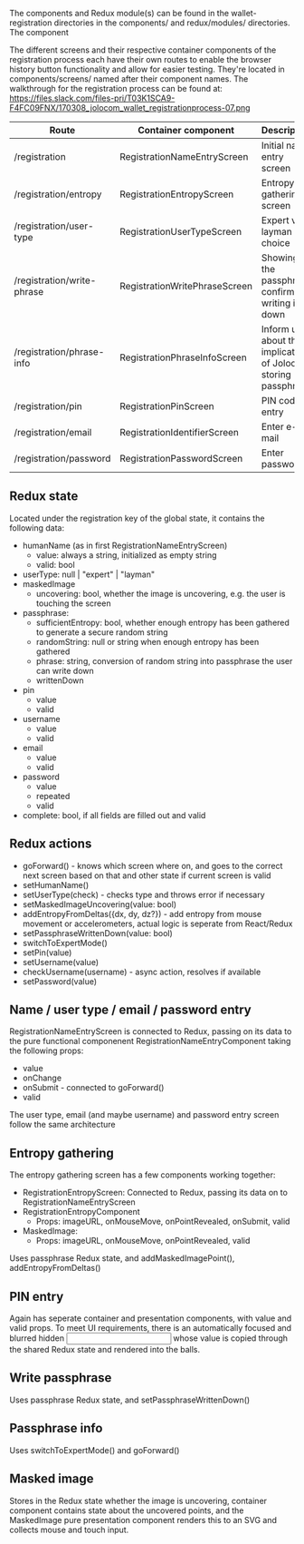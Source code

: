 The components and Redux module(s) can be found in the wallet-registration directories in the components/ and redux/modules/ directories. The component

The different screens and their respective container components of the registration process each have their own routes to enable the browser history button functionality and allow for easier testing. They're located in components/screens/ named after their component names. The walkthrough for the registration process can be found at:
https://files.slack.com/files-pri/T03K1SCA9-F4FC09FNX/170308_jolocom_wallet_registrationprocess-07.png

| Route                               | Container component                 | Description                                                      |
| ----------------------------------- | ----------------------------------- | -----------------------------------------------------------------|
| /registration                       | RegistrationNameEntryScreen         | Initial name entry screen                                        |
| /registration/entropy               | RegistrationEntropyScreen           | Entropy gathering screen                                         |
| /registration/user-type             | RegistrationUserTypeScreen          | Expert vs. layman choice                                         |
| /registration/write-phrase          | RegistrationWritePhraseScreen       | Showing of the passphrase confirming writing it down             |
| /registration/phrase-info           | RegistrationPhraseInfoScreen        | Inform user about the implications of Jolocom storing passphrase |
| /registration/pin                   | RegistrationPinScreen               | PIN code entry                                                   |
| /registration/email                 | RegistrationIdentifierScreen        | Enter e-mail                                                     |
| /registration/password              | RegistrationPasswordScreen          | Enter password                                                   |

Redux state
-----------

Located under the registration key of the global state, it contains the following data:

* humanName (as in first RegistrationNameEntryScreen)
  * value: always a string, initialized as empty string
  * valid: bool
* userType: null | "expert" | "layman"
* maskedImage
  * uncovering: bool, whether the image is uncovering, e.g. the user is touching the screen
* passphrase:
  * sufficientEntropy: bool, whether enough entropy has been gathered to generate a secure random string
  * randomString: null or string when enough entropy has been gathered
  * phrase: string, conversion of random string into passphrase the user can write down
  * writtenDown
* pin
  * value
  * valid
* username
  * value
  * valid
* email
  * value
  * valid
* password
  * value
  * repeated
  * valid
* complete: bool, if all fields are filled out and valid

Redux actions
-------------

* goForward() - knows which screen where on, and goes to the correct next screen based on that and other state if current screen is valid
* setHumanName()
* setUserType(check) - checks type and throws error if necessary
* setMaskedImageUncovering(value: bool)
* addEntropyFromDeltas({dx, dy, dz?}) - add entropy from mouse movement or accelerometers, actual logic is seperate from React/Redux
* setPassphraseWrittenDown(value: bool)
* switchToExpertMode()
* setPin(value)
* setUsername(value)
* checkUsername(username) - async action, resolves if available
* setPassword(value)


Name / user type / email / password entry
-----------------------------------------

RegistrationNameEntryScreen is connected to Redux, passing on its data to the pure functional componenent RegistrationNameEntryComponent taking the following props:
* value
* onChange
* onSubmit - connected to goForward()
* valid

The user type, email (and maybe username) and password entry screen follow the same architecture

Entropy gathering
-----------------

The entropy gathering screen has a few components working together:
* RegistrationEntropyScreen: Connected to Redux, passing its data on to RegistrationNameEntryScreen
* RegistrationEntropyComponent
  * Props: imageURL, onMouseMove, onPointRevealed, onSubmit, valid
* MaskedImage: 
  * Props: imageURL, onMouseMove, onPointRevealed, valid
  
Uses passphrase Redux state, and addMaskedImagePoint(), addEntropyFromDeltas()

PIN entry
---------

Again has seperate container and presentation components, with value and valid props. To meet UI requirements, there is an automatically focused and blurred hidden <input type=number> whose value is copied through the shared Redux state and rendered into the balls.

Write passphrase
----------------

Uses passphrase Redux state, and setPassphraseWrittenDown()

Passphrase info
----------------

Uses switchToExpertMode() and goForward()

Masked image
------------

Stores in the Redux state whether the image is uncovering, container component contains state about the uncovered points, and the MaskedImage pure presentation component renders this to an SVG and collects mouse and touch input.
